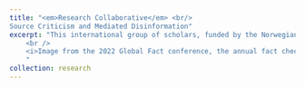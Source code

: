 ```yaml
---
title: "<em>Research Collaborative</em> <br/>
Source Criticism and Mediated Disinformation"
excerpt: "This international group of scholars, funded by the Norwegian Research Council (2021 - ongoing), engage in critical, empirical analysis of the challenges tech and platform companies, fact checking organisations, and journalists face when addressing disinformation. The project also explores ways to detect and counter disinformation, specifically during periods of elections<br/><br /><img src='/images/global-fact9.jpg'>
	<br />
	<i>Image from the 2022 Global Fact conference, the annual fact checking summit, which was hosted by the team in Oslo.</i>
	"
collection: research
---
```











